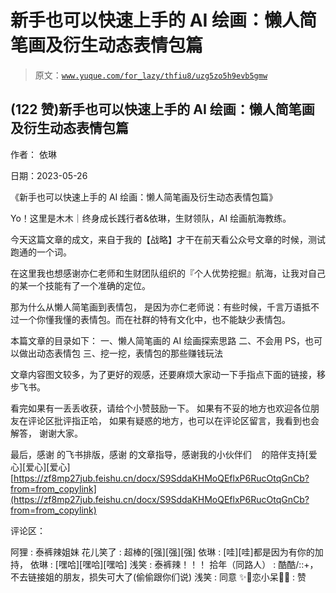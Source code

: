 # 新手也可以快速上手的 AI 绘画：懒人简笔画及衍生动态表情包篇

> 原文：[`www.yuque.com/for_lazy/thfiu8/uzg5zo5h9evb5gmw`](https://www.yuque.com/for_lazy/thfiu8/uzg5zo5h9evb5gmw)



## (122 赞)新手也可以快速上手的 AI 绘画：懒人简笔画及衍生动态表情包篇 

作者： 依琳 

日期：2023-05-26 

《新手也可以快速上手的 AI 绘画：懒人简笔画及衍生动态表情包篇》 

Yo！这里是木木｜终身成长践行者&依琳，生财领队，AI 绘画航海教练。 

今天这篇文章的成文，来自于我的【战略】才干在前天看公众号文章的时候，测试跑通的一个词。 

在这里我也想感谢亦仁老师和生财团队组织的『个人优势挖掘』航海，让我对自己的某一个技能有了一个准确的定位。 

那为什么从懒人简笔画到表情包， 是因为亦仁老师说：有些时候，千言万语抵不过一个你懂我懂的表情包。而在社群的特有文化中，也不能缺少表情包。 

本篇文章的目录如下： 一、懒人简笔画的 AI 绘画探索思路 二、不会用 PS，也可以做出动态表情包 三、挖一挖，表情包的那些赚钱玩法 

文章内容图文较多，为了更好的观感，还要麻烦大家动一下手指点下面的链接，移步飞书。 

看完如果有一丢丢收获，请给个小赞鼓励一下。 如果有不妥的地方也欢迎各位朋友在评论区批评指正哈， 如果有疑惑的地方，也可以在评论区留言，我看到也会解答， 谢谢大家。 

最后，感谢 的飞书排版，感谢 的文章指导，感谢我的小伙伴们    的陪伴支持[爱心][爱心][爱心][https://zf8mp27jub.feishu.cn/docx/S9SddaKHMoQEflxP6RucOtqGnCb?from=from_copylink](https://zf8mp27jub.feishu.cn/docx/S9SddaKHMoQEflxP6RucOtqGnCb?from=from_copylink) 

评论区： 

阿狸 : 泰裤辣姐妹 花儿笑了 : 超棒的[强][强][强] 依琳 : [哇][哇]都是因为有你的加持， 依琳 : [嘿哈][嘿哈][嘿哈] 浅笑 : 泰裤辣！！！ 拾年（同路人） : 酷酷/::+，不去链接姐的朋友，损失可大了(偷偷跟你们说) 浅笑 : 同意 ✨🍒恋小呆🍒✨ : 赞